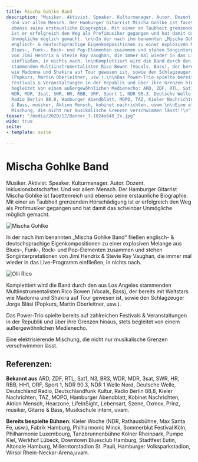 ```yaml
---
title: Mischa Gohlke Band
description: "Musiker. Aktivist. Speaker. Kulturmanager. Autor. Dozent. Inklusionsbotschafter.
  Und vor allem Mensch. Der Hamburger Gitarrist Mischa Gohlke ist facettenreich und
  ebenso seine erstaunliche Biographie. Mit einer an Taubheit grenzenden Hörschädigung
  ist er erfolgreich den Weg als Profimusiker gegangen und hat damit das scheinbar
  Unmögliche möglich gemacht. \n\nIn der nach ihm benannten „Mischa Gohlke Band“ fließen
  englisch- & deutschsprachige Eigenkompositionen zu einer explosiven Melange aus
  Blues-, Funk-, Rock- und Pop-Elementen zusammen und stehen Songinterpretationen
  von Jimi Hendrix & Stevie Ray Vaughan, die immer mal wieder in das Live-Programm
  einfließen, in nichts nach. \n\nKomplettiert wird die Band durch den aus Los Angeles
  stammenden Multiinstrumentalisten Rico Bowen (Vocals, Bass), der bereits mit Weltstars
  wie Madonna und Shakira auf Tour gewesen ist, sowie den Schlagzeuger Jorge Bläsi
  (Popkurs, Martin Oberleitner, usw.).\n\nDas Power-Trio spielte bereits auf zahlreichen
  Festivals & Veranstaltungen in der Republik und über ihre Grenzen hinaus, stets
  begleitet von einem außergewöhnlichen Medienecho: ARD, ZDF, RTL, Sat1, N3, BR3,
  WDR, MDR, 3sat, SWR, HR, RBB, ORF, Sport 1, NDR 90.3, Deutsche Welle, Deutschlandfunk,
  Radio Berlin 88,8, Hamburger Abendblatt, MOPO, TAZ, Kieler Nachrichten, Gitarre
  & Bass, musiker, Aktion Mensch, kobinet nachrichten, uvwm.\n\nEine elektrisierende
  Mischung, die nicht nur musikalische Grenzen verschwimmen lässt!!\n"
teaser: "/media/2020/12/Banner_7-1024x640_2x.jpg"
wide: true
seite:
- template: seite

---
```

<teaser-video></teaser-video>

# Mischa Gohlke Band

Musiker. Aktivist. Speaker. Kulturmanager. Autor. Dozent. Inklusionsbotschafter. Und vor allem Mensch. Der Hamburger Gitarrist Mischa Gohlke ist facettenreich und ebenso seine erstaunliche Biographie. Mit einer an Taubheit grenzenden Hörschädigung ist er erfolgreich den Weg als Profimusiker gegangen und hat damit das scheinbar Unmögliche möglich gemacht.

![Mischa Gohlke](/media/2020/12/bio_mischa_2x.jpg)

In der nach ihm benannten „Mischa Gohlke Band“ fließen englisch- & deutschsprachige Eigenkompositionen zu einer explosiven Melange aus Blues-, Funk-, Rock- und Pop-Elementen zusammen und stehen Songinterpretationen von Jimi Hendrix & Stevie Ray Vaughan, die immer mal wieder in das Live-Programm einfließen, in nichts nach.

![Olli Rico](/media/2020/12/bio_olli_rico_2x.jpg)

Komplettiert wird die Band durch den aus Los Angeles stammenden Multiinstrumentalisten Rico Bowen (Vocals, Bass), der bereits mit Weltstars wie Madonna und Shakira auf Tour gewesen ist, sowie den Schlagzeuger Jorge Bläsi (Popkurs, Martin Oberleitner, usw.).

Das Power-Trio spielte bereits auf zahlreichen Festivals & Veranstaltungen in der Republik und über ihre Grenzen hinaus, stets begleitet von einem außergewöhnlichen Medienecho.

Eine elektrisierende Mischung, die nicht nur musikalische Grenzen verschwimmen lässt.

## Referenzen:

**Bekannt aus** ARD, ZDF, RTL, Sat1, N3, BR3, WDR, MDR, 3sat, SWR, HR, RBB, HH1, ORF, Sport 1, NDR 90.3, NDR 1 Welle Nord, Deutsche Welle, Deutschland Radio, Deutschlandfunk Kultur, Radio Berlin 88,8, Kieler Nachrichten, TAZ, MOPO, Hamburger Abendblatt, Kobinet Nachrichten, Aktion Mensch, Hearzone, LifeInSight, Lebensart, Szene, Oxmox, Prinz, musiker, Gitarre & Bass, Musikschule intern, uvam.

**Bereits bespielte Bühnen:** Kieler Woche (NDR, Rathausbühne, Max Santa Fe, usw.), Fabrik Hamburg, Philharmonic Minsk, Sommerblut Festival Köln, Philharmonie Luxembourg, Tanzbrunnenbühne Kölner Rheinpark, Pumpe Kiel, Werkhof Lübeck, Downtown Bluesclub Hamburg, Stadtfest Eutin, Altonale Hamburg, Millerntorstadion St. Pauli, Hamburger Volksparkstadion, Wirsol Rhein-Neckar-Arena,uvam.